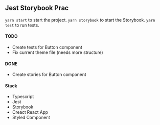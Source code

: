 ## Jest Storybook Prac

`yarn start` to start the project.
`yarn storybook` to start the Storybook.
`yarn test` to run tests.

#### TODO

-   Create tests for Button component
-   Fix current theme file (needs more structure)

#### DONE

-   Create stories for Button component

#### Stack

-   Typescript
-   Jest
-   Storybook
-   Creact React App
-   Styled Component

